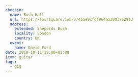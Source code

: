 ```yaml
---
checkin:
  name: Bush Hall
  url: https://foursquare.com/v/4b5e0cfdf964a520037b29e3
  address:
    extended: Sheperds Bush
    locality: London
    country: UK
  event:
    name: David Ford
date: 2019-10-11T19:00+01:00
icon: guitar
tags:
  - gig
---
```

